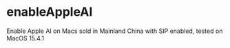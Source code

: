 # enableAppleAI
Enable Apple AI on Macs sold in Mainland China with SIP enabled, tested on MacOS 15.4.1
